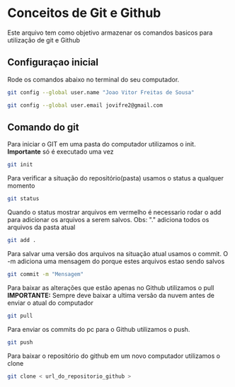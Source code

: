 # Conceitos de Git e Github
Este arquivo tem como objetivo armazenar os comandos basicos para utilização de git e Github

## Configuraçao inicial
Rode os comandos abaixo no terminal do seu computador.
```bash
git config --global user.name "Joao Vitor Freitas de Sousa"

git config --global user.email jovifre2@gmail.com
```

## Comando do git
Para iniciar o GIT em uma pasta do computador utilizamos o init.
**Importante** só é executado uma vez
```bash
git init

```

Para verificar a situação do repositório(pasta)
usamos o status a qualquer momento
```bash
git status
```

Quando o status mostrar arquivos em vermelho é necessario rodar o add para adicionar os arquivos a serem salvos.
Obs: "." adiciona todos os arquivos da pasta atual
```bash
git add .
```

Para salvar uma versão dos arquivos na situação atual usamos o commit.
O -m adiciona uma mensagem do porque estes arquivos estao sendo salvos
```bash
git commit -m "Mensagem"
```

Para baixar as alterações que estão apenas no Github utilizamos o pull <br>
**IMPORTANTE:** Sempre deve baixar a ultima versão da nuvem antes de enviar o atual do computador
```bash
git pull
```

Para enviar os commits do pc para o Github utilizamos o push.
```bash
git push
```
Para baixar o repositório do github em um novo computador utilizamos o clone
```bash
git clone < url_do_repositorio_github >
```